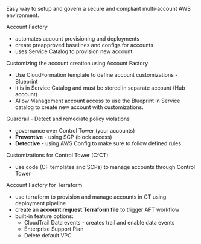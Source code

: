 Easy way to setup and govern a secure and compliant multi-account AWS environment.


Account Factory
- automates account provisioning and deployments
- create preapproved baselines and configs for accounts
- uses Service Catalog to provision new account

Customizing the account creation using Account Factory
- Use CloudFormation template to define account customizations - Blueprint
- it is in Service Catalog and must be stored in separate account (Hub account)
- Allow Management account access to use the Blueprint in Service catalog to create new account with customizations.


Guardrail - Detect and remediate policy violations
- governance over Control Tower (your accounts)
- **Preventive** - using SCP (block access)
- **Detective** - using AWS Config to make sure to follow defined rules


Customizations for Control Tower (CfCT)
- use code (CF templates and SCPs) to manage accounts through Control Tower

Account Factory for Terraform
- use terraform to provision and manage accounts in CT using deployment pipeline
- create an **account request Terraform file** to trigger AFT workflow
- built-in feature options:
	- CloudTrail Data events - creates trail and enable data events
	- Enterprise Support Plan
	- Delete default VPC